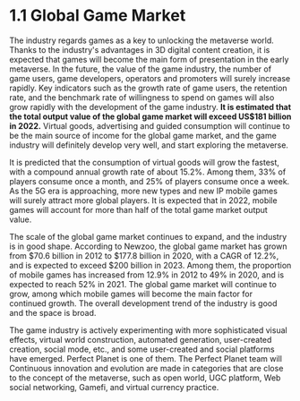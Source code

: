 # 1.1 Global Game Market

The industry regards games as a key to unlocking the metaverse world. Thanks to the industry's advantages in 3D digital content creation, it is expected that games will become the main form of presentation in the early metaverse. In the future, the value of the game industry, the number of game users, game developers, operators and promoters will surely increase rapidly. Key indicators such as the growth rate of game users, the retention rate, and the benchmark rate of willingness to spend on games will also grow rapidly with the development of the game industry. **It is estimated that the total output value of the global game market will exceed US$181 billion in 2022.** Virtual goods, advertising and guided consumption will continue to be the main source of income for the global game market, and the game industry will definitely develop very well, and start exploring the metaverse.

It is predicted that the consumption of virtual goods will grow the fastest, with a compound annual growth rate of about 15.2%. Among them, 33% of players consume once a month, and 25% of players consume once a week. As the 5G era is approaching, more new types and new IP mobile games will surely attract more global players. It is expected that in 2022, mobile games will account for more than half of the total game market output value.

The scale of the global game market continues to expand, and the industry is in good shape. According to Newzoo, the global game market has grown from $70.6 billion in 2012 to $177.8 billion in 2020, with a CAGR of 12.2%, and is expected to exceed $200 billion in 2023. Among them, the proportion of mobile games has increased from 12.9% in 2012 to 49% in 2020, and is expected to reach 52% in 2021. The global game market will continue to grow, among which mobile games will become the main factor for continued growth. The overall development trend of the industry is good and the space is broad.

The game industry is actively experimenting with more sophisticated visual effects, virtual world construction, automated generation, user-created creation, social mode, etc., and some user-created and social platforms have emerged. Perfect Planet is one of them. The Perfect Planet team will Continuous innovation and evolution are made in categories that are close to the concept of the metaverse, such as open world, UGC platform, Web social networking, Gamefi, and virtual currency practice.
